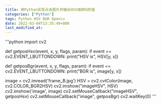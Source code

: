 ```yaml
---
title: 用Python实现点击图片并输出HSV或BRG的值
categories: ["Python"]
tags: Python HSV BGR Opencv
date: 2022-03-04T13:35:49+800
last_modified_at: 
---
```


'''python
import cv2

def getposHsv(event, x, y, flags, param):
    if event == cv2.EVENT_LBUTTONDOWN:
        print("HSV is", HSV[y, x])


def getposBgr(event, x, y, flags, param):
    if event == cv2.EVENT_LBUTTONDOWN:
        print("BGR is", image[y, x])


image = cv2.imread('frame_B.jpg')
HSV = cv2.cvtColor(image, cv2.COLOR_BGR2HSV)
cv2.imshow("imageHSV", HSV)
cv2.imshow('image', image)
cv2.setMouseCallback("imageHSV", getposHsv)
cv2.setMouseCallback("image", getposBgr)
cv2.waitKey(0)
'''
